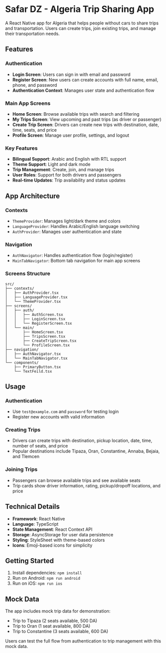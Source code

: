 # Safar DZ - Algeria Trip Sharing App

A React Native app for Algeria that helps people without cars to share trips and transportation. Users can create trips, join existing trips, and manage their transportation needs.

## Features

### Authentication
- **Login Screen**: Users can sign in with email and password
- **Register Screen**: New users can create accounts with full name, email, phone, and password
- **Authentication Context**: Manages user state and authentication flow

### Main App Screens
- **Home Screen**: Browse available trips with search and filtering
- **My Trips Screen**: View upcoming and past trips (as driver or passenger)
- **Create Trip Screen**: Drivers can create new trips with destination, date, time, seats, and price
- **Profile Screen**: Manage user profile, settings, and logout

### Key Features
- **Bilingual Support**: Arabic and English with RTL support
- **Theme Support**: Light and dark mode
- **Trip Management**: Create, join, and manage trips
- **User Roles**: Support for both drivers and passengers
- **Real-time Updates**: Trip availability and status updates

## App Architecture

### Contexts
- `ThemeProvider`: Manages light/dark theme and colors
- `LanguageProvider`: Handles Arabic/English language switching
- `AuthProvider`: Manages user authentication and state

### Navigation
- `AuthNavigator`: Handles authentication flow (login/register)
- `MainTabNavigator`: Bottom tab navigation for main app screens

### Screens Structure
```
src/
├── contexts/
│   ├── AuthProvider.tsx
│   ├── LanguageProvider.tsx
│   └── ThemeProvider.tsx
├── screens/
│   ├── auth/
│   │   ├── AuthScreen.tsx
│   │   ├── LoginScreen.tsx
│   │   └── RegisterScreen.tsx
│   └── main/
│       ├── HomeScreen.tsx
│       ├── TripsScreen.tsx
│       ├── CreateTripScreen.tsx
│       └── ProfileScreen.tsx
├── navigation/
│   ├── AuthNavigator.tsx
│   └── MainTabNavigator.tsx
└── components/
    ├── PrimaryButton.tsx
    └── TextFeild.tsx
```

## Usage

### Authentication
- Use `test@example.com` and `password` for testing login
- Register new accounts with valid information

### Creating Trips
- Drivers can create trips with destination, pickup location, date, time, number of seats, and price
- Popular destinations include Tipaza, Oran, Constantine, Annaba, Bejaia, and Tlemcen

### Joining Trips
- Passengers can browse available trips and see available seats
- Trip cards show driver information, rating, pickup/dropoff locations, and price

## Technical Details

- **Framework**: React Native
- **Language**: TypeScript
- **State Management**: React Context API
- **Storage**: AsyncStorage for user data persistence
- **Styling**: StyleSheet with theme-based colors
- **Icons**: Emoji-based icons for simplicity

## Getting Started

1. Install dependencies: `npm install`
2. Run on Android: `npm run android`
3. Run on iOS: `npm run ios`

## Mock Data

The app includes mock trip data for demonstration:
- Trip to Tipaza (2 seats available, 500 DA)
- Trip to Oran (1 seat available, 800 DA)  
- Trip to Constantine (3 seats available, 600 DA)

Users can test the full flow from authentication to trip management with this mock data.

